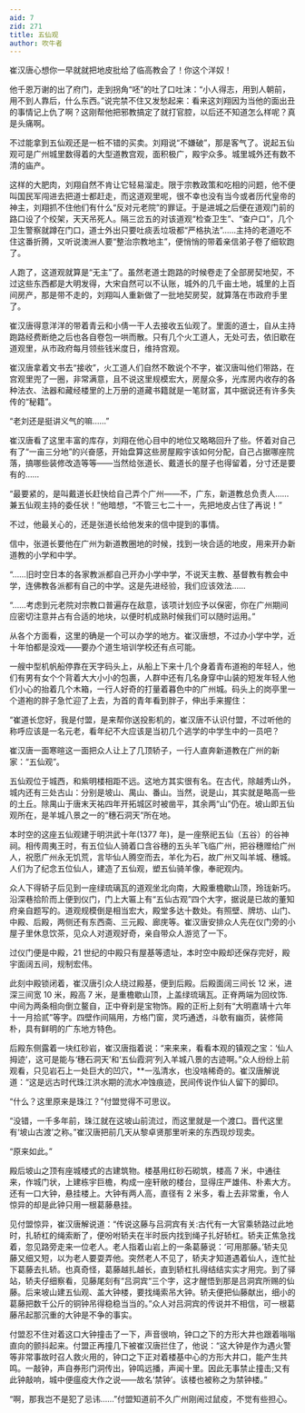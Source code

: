 ```yaml
---
aid: 7
zid: 271
title: 五仙观
author: 吹牛者
---
```


崔汉唐心想你一早就就把地皮批给了临高教会了！你这个洋奴！

他千恩万谢的出了府门，走到拐角“呸”的吐了口吐沫：“小人得志，用到人朝前，用不到人靠后，什么东西。”说完禁不住又发愁起来：看来这刘翔因为当他的面出丑的事情记上仇了啊？这刚帮他把邪教搞定了就打官腔，以后还不知道怎么样呢？真是头痛啊。

不过能拿到五仙观还是一桩不错的买卖。刘翔说“不嫌破”，那是客气了。说起五仙观可是广州城里数得着的大型道教宫观，面积极广，殿宇众多。城里城外还有数不清的庙产。

这样的大肥肉，刘翔自然不肯让它轻易溜走。限于宗教政策和吃相的问题，他不便叫国民军闯进去把道士都赶走，而这道观里呢，很不幸也没有当今或者历代皇帝的神主，刘翔抓不住他们有什么“反对元老院”的罪证。于是进城之后便在道观门前的路口设了个绞架，天天吊死人。隔三岔五的对该道观“检查卫生”、“查户口”，几个卫生警察就蹲在门口，道士外出只要吐痰丢垃圾都“严格执法”……主持的老道吃不住这番折腾，又听说澳洲人要“整治宗教地主”，便悄悄的带着亲信弟子卷了细软跑了。

人跑了，这道观就算是“无主”了。虽然老道士跑路的时候卷走了全部房契地契，不过这些东西都是大明发得，大宋自然可以不认账，城外的几千亩土地，城里的上百间房产，那是带不走的，刘翔叫人重新做了一批地契房契，就算落在市政府手里了。

崔汉唐得意洋洋的带着青云和小倩一干人去接收五仙观了。里面的道士，自从主持跑路经费断绝之后也各自卷包一哄而散。只有几个火工道人，无处可去，依旧歇在道观里，从市政府每月领些钱米度日，维持宫观。

崔汉唐拿着文书去“接收”，火工道人们自然不敢说个不字，崔汉唐叫他们带路，在宫观里兜了一圈，非常满意，且不说这里规模宏大，房屋众多，光库房内收存的各种法衣、法器和藏经楼里的上万册的道藏书籍就是一笔财富，其中据说还有许多失传的“秘籍”。

“老刘还是挺讲义气的嘛……”

崔汉唐看了这里丰富的库存，刘翔在他心目中的地位又略略回升了些。怀着对自己有了“一亩三分地”的兴奋感，开始盘算这些房屋殿宇该如何分配，自己占据哪座院落，搞哪些装修改造等等――当然给张道长、戴道长的屋子也得留着，分寸还是要有的……

“最要紧的，是叫戴道长赶快给自己弄个广州――不，广东，新道教总负责人……兼五仙观主持的委任状！”他暗想，“不管三七二十一，先把地皮占住了再说！”

不过，他最关心的，还是张道长给他发来的信中提到的事情。

信中，张道长要他在广州为新道教圈地的时候，找到一块合适的地皮，用来开办新道教的小学和中学。

“……旧时空日本的各家教派都自己开办小学中学，不说天主教、基督教有教会中学，连佛教各派都有自己的中学。这是先进经验，我们应该效法……

“……考虑到元老院对宗教口普遍存在敌意，该项计划应予以保密，你在广州期间应密切注意并占有合适的地块，以便时机成熟时候我们可以随时运用。”

从各个方面看，这里的确是一个可以办学的地方。崔汉唐想，不过办小学中学，近十年怕都是没戏――要办个道生培训学校还有点可能。

一艘中型机帆船停靠在天字码头上，从船上下来十几个身着青布道袍的年轻人，他们有男有女个个背着大大小小的包裹，人群中还有几名身穿中山装的短发年轻人他们小心的抬着几个木箱，一行人好奇的打量着暮色中的广州城。码头上的岗亭里一个道袍的胖子急忙迎了上去，为首的青年看到胖子，伸出手来握住：

“崔道长您好，我是付盟，是来帮你送投影机的，崔汉唐不认识付盟，不过听他的称呼应该是一名元老，看年纪不大应该是当初几个逃学的中学生中的一员吧？

崔汉唐一面寒暄这一面把众人让上了几顶轿子，一行人直奔新道教在广州的新家：“五仙观”。

五仙观位于城西，和紫明楼相距不远。这地方其实很有名。在古代，除越秀山外，城内还有三处古山：分别是坡山、禺山、番山。当然，说是山，其实就是略高一些的土丘。除禺山于唐末天祐四年开拓城区时被凿平，其余两“山”仍在。坡山即五仙观所在，是羊城八景之一的“穗石洞天”所在地。

本时空的这座五仙观建于明洪武十年(1377 年)，是一座祭祀五仙（五谷）的谷神祠。相传周夷王时，有五位仙人骑着口含谷穗的五头羊飞临广州，把谷穗赠给广州人，祝愿广州永无饥荒，言毕仙人腾空而去，羊化为石，故广州又叫羊城、穗城。人们为了纪念五位仙人，建造了五仙观，塑五仙骑羊像，奉祀观内。

众人下得轿子后见到一座绿琉璃瓦的道观坐北向南，大殿重檐歇山顶，玲珑新巧。沿深巷拾阶而上便到仪门，门上大匾上有“五仙古观”四个大字，据说是已故的董知府亲自题写的。道观规模倒是相当宏大，殿堂多达十数处。有照壁、牌坊、山门、中殿、后殿，两侧还有东西斋、三元殿、廊庑等。崔汉唐安排众人先在仪门旁的小屋子里休息饮茶，见众人对道观好奇，亲自带众人游览了一下。

过仪门便是中殿，21 世纪的中殿只有屋基等遗址，本时空中殿却还保存完好，殿宇面阔五间，规制宏伟。

此刻中殿锁闭着，崔汉唐引众人绕过殿基，便到后殿。后殿面阔三间长 12 米，进深三间宽 10 米，殿高 7 米，是重檐歇山顶，上盖绿琉璃瓦。正脊两端为回纹饰.中间为两条相向倒立鳌自，正中脊刹是宝物饰。殿的正桁上刻有“大明嘉靖十六年十一月拾贰”等字。四壁作间隔用，方格门窗，灵巧通透，斗欹有幽页，装修简朴，具有鲜明的广东地方特色。

后殿东侧露着一块红砂岩，崔汉唐指着说：“来来来，看看本观的镇观之宝：‘仙人拇迹’，这可是能与‘穗石洞天’和‘五仙霞洞’列入羊城八景的古迹啊。”众人纷纷上前观看，只见岩石上一处巨大的凹穴，\*\*一泓清水，也没啥稀奇的。崔汉唐解说道：“这是远古时代珠江洪水期的流水冲蚀痕迹，民间传说作仙人留下的脚印。

“什么？这里原来是珠江？”付盟觉得不可思议。

“没错，一千多年前，珠江就在这坡山前流过，而这里就是一个渡口。晋代这里有‘坡山古渡’之称。”崔汉唐把前几天从黎卓贤那里听来的东西现炒现卖。

“原来如此。”

殿后坡山之顶有座城楼式的古建筑物。楼基用红砂石砌筑，楼高 7 米，中通往来，作城门状，上建栋宇巨檐，构成一座轩敞的楼台，显得庄严雄伟、朴素大方。还有一口大钟，悬挂楼上。大钟有两人高，直径有 2 米多，看上去非常重，令人惊异的却是此钟只用一根葛藤悬挂。

见付盟惊异，崔汉唐解说道：“传说这藤与吕洞宾有关:古代有一大官乘轿路过此地时，扎轿杠的绳索断了，便吩咐轿夫在半时辰内找到绳子扎好轿杠。轿夫正焦急找着，忽见路旁走来一位老人。老人指着山岩上的一条葛藤说：‘可用那藤。’轿夫见藤又细又短，以为老人要耍弄他。突然老人不见了，轿夫才知道遇着仙人，连忙扯下葛藤去扎轿。也真奇怪，葛藤越扎越长，直到轿杠扎得结结实实才用完。到了驿站，轿夫仔细察看，见藤尾刻有“吕洞宾“三个字，这才醒悟到那是吕洞宾所赐的仙藤。后来坡山建五仙观、盖大钟楼，要找绳索吊大钟。轿夫便把仙藤献出，细小的葛藤把数千公斤的铜钟吊得稳稳当当的。”众人对吕洞宾的传说并不相信，可一根葛藤吊起那沉重的大钟是不争的事实。

付盟忍不住对着这口大钟撞击了一下，声音很响，钟口之下的方形大井也跟着嗡嗡直向的颤抖起来。付盟正再撞几下被崔汉唐拦住了，他说：“这大钟是作为遇火警等非常事故时召人救火用的，钟口之下正对着楼基中心的方形大井口，能产生共鸣。一敲钟，声自券形门洞传出，钟鸣远播，声闻十里。因此无事禁止撞击;又有此钟敲响，城中便瘟疫大作之说――故名‘禁钟’。该楼也被称之为禁钟楼。”

“啊，那我岂不是犯了忌讳……”付盟知道前不久广州刚闹过鼠疫，不觉有些担心。

